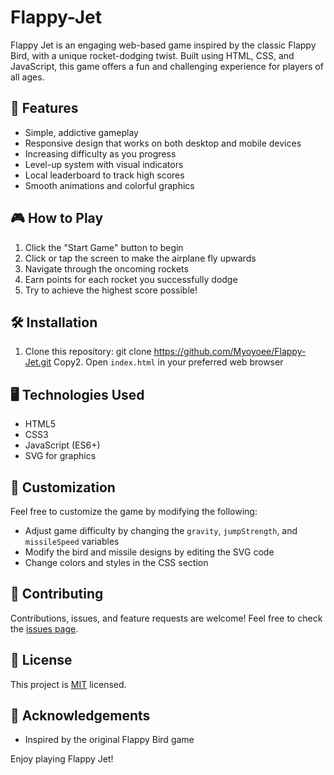 # Flappy-Jet
Flappy Jet is an engaging web-based game inspired by the classic Flappy Bird, with a unique rocket-dodging twist. Built using HTML, CSS, and JavaScript, this game offers a fun and challenging experience for players of all ages.

## 🚀 Features

- Simple, addictive gameplay
- Responsive design that works on both desktop and mobile devices
- Increasing difficulty as you progress
- Level-up system with visual indicators
- Local leaderboard to track high scores
- Smooth animations and colorful graphics

## 🎮 How to Play

1. Click the "Start Game" button to begin
2. Click or tap the screen to make the airplane fly upwards
3. Navigate through the oncoming rockets
4. Earn points for each rocket you successfully dodge
5. Try to achieve the highest score possible!

## 🛠️ Installation

1. Clone this repository:
git clone https://github.com/Myoyoee/Flappy-Jet.git
Copy2. Open `index.html` in your preferred web browser

## 🖥️ Technologies Used

- HTML5
- CSS3
- JavaScript (ES6+)
- SVG for graphics

## 🎨 Customization

Feel free to customize the game by modifying the following:

- Adjust game difficulty by changing the `gravity`, `jumpStrength`, and `missileSpeed` variables
- Modify the bird and missile designs by editing the SVG code
- Change colors and styles in the CSS section

## 🤝 Contributing

Contributions, issues, and feature requests are welcome! Feel free to check the [issues page](ttps://github.com/Myoyoee/Flappy-Jet.git).

## 📝 License

This project is [MIT](https://choosealicense.com/licenses/mit/) licensed.

## 🙏 Acknowledgements

- Inspired by the original Flappy Bird game

Enjoy playing Flappy Jet!
